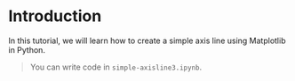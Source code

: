 # Introduction

In this tutorial, we will learn how to create a simple axis line using Matplotlib in Python.

> You can write code in `simple-axisline3.ipynb`.
